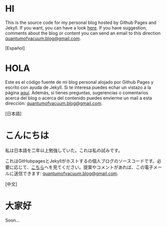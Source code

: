 # HI

This is the source code for my personal blog hosted by Github Pages and Jekyll. If you want, you can have a look [here](https://iedavilac.github.io/). If you have suggestion, comments about the blog or content you can send an email to this direction quantumofvacuum.blog@gmail.com.

[Español]

# HOLA

Este es el código fuente de mi blog personal alojado por Github Pages y escrito con ayuda de Jekyll. Si te interesa puedes echar un vistazo a la página [aquí](https://iedavilac.github.io/). Además, si tienes preguntas, sugerencias o comentarios acerca del blog o acerca del contenido puedes envierme un mail a esta dirección: quantumofvacuum.blog@gmail.com. 

[日本語]

# こんにちは

私は日本語を二年以上勉強していた。これは私の試みです。

これはGitHubpagesとJekyllがホストするの個人ブログのソースコードです。必要に応じて、[こちら](https://iedavilac.github.io/)へを見てください。提案やコメントがあれば、この電子メールに送信できます: quantumofvacuum.blog@gmail.com.

[中文]

# 大家好

Soon...
